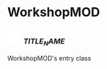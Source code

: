 # WorkshopMOD

### <img src="../../.gitbook/assets/base.png" width="32" height="32" /> $TITLE_NAME$
WorkshopMOD's entry class<br>
